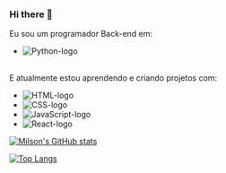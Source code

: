 ### Hi there 👋

Eu sou um programador Back-end em:
  - <img src="https://img.shields.io/badge/Python-3776AB?style=for-the-badge&logo=python&logoColor=white" alt="Python-logo"/>
<br>
E atualmente estou aprendendo e criando projetos com:
<br>
<ul>
  <li><img src="https://img.shields.io/badge/HTML5-E34F26?style=for-the-badge&logo=html5&logoColor=white" alt="HTML-logo"/></li>
  <li><img src="https://img.shields.io/badge/CSS3-1572B6?style=for-the-badge&logo=css3&logoColor=white" alt="CSS-logo"/></li>
  <li><img src="https://img.shields.io/badge/JavaScript-F7DF1E?style=for-the-badge&logo=javascript&logoColor=black" alt="JavaScript-logo"/></li>
  <li><img src="https://img.shields.io/badge/React-20232A?style=for-the-badge&logo=react&logoColor=61DAFB" alt="React-logo"/></li>
 </ul>
 

[![Milson's GitHub stats](https://github-readme-stats.vercel.app/api?username=1000sonGit)](https://github.com/anuraghazra/github-readme-stats)


[![Top Langs](https://github-readme-stats.vercel.app/api/top-langs/?username=1000sonGit)](https://github.com/anuraghazra/github-readme-stats)
<!--
**1000sonGit/1000sonGit** is a ✨ _special_ ✨ repository because its `README.md` (this file) appears on your GitHub profile.

Here are some ideas to get you started:

- 🔭 I’m currently working on ...
- 🌱 I’m currently learning ...
- 👯 I’m looking to collaborate on ...
- 🤔 I’m looking for help with ...
- 💬 Ask me about ...
- 📫 How to reach me: ...
- 😄 Pronouns: ...
- ⚡ Fun fact: ...
-->
